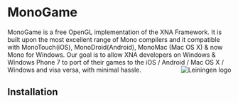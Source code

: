 # MonoGame

MonoGame is a free OpenGL implementation of the XNA Framework. It is built upon the most excellent range of Mono compilers and it compatible with MonoTouch(iOS), MonoDroid(Android), MonoMac (Mac OS X) &amp; now Mono for Windows. Our goal is to allow XNA developers on Windows &amp; Windows Phone 7 to port of their games to the iOS / Android / Mac OS X / Windows and visa versa, with minimal hassle.<img src="https://github.com/downloads/technomancy/leiningen/leiningen-banner.png" alt="Leiningen logo" title="The man himself" align="right" />


## Installation